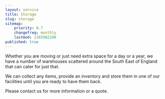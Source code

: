 ```yaml
---
layout: service
title: Storage
slug: storage
sitemap:
    priority: 0.7
    changefreq: monthly
    lastmod: 1383982200
published: true
---
```

Whether you are moving or just need extra space for a day or a year, we have a number of warehouses scattered around the South East of England that can cater for just that.

We can collect any items, provide an inventory and store them in one of our facilities until you are ready to have them back.

Please contact us for more information or a quote.